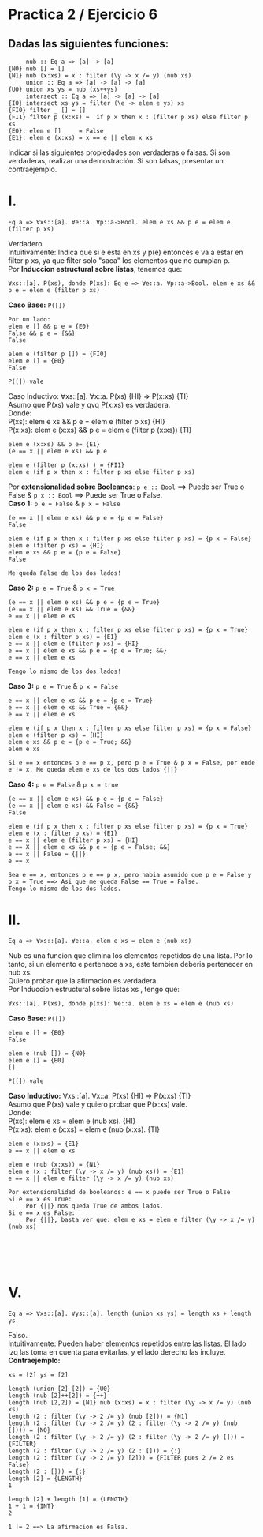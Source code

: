 # Practica 2 / Ejercicio 6
## Dadas las siguientes funciones:
```
     nub :: Eq a => [a] -> [a]
{N0} nub [] = []
{N1} nub (x:xs) = x : filter (\y -> x /= y) (nub xs)
     union :: Eq a => [a] -> [a] -> [a]
{U0} union xs ys = nub (xs++ys)
     intersect :: Eq a => [a] -> [a] -> [a]
{I0} intersect xs ys = filter (\e -> elem e ys) xs
{FI0} filter _ [] = []
{FI1} filter p (x:xs) =  if p x then x : (filter p xs) else filter p xs
{E0}: elem e []     = False
{E1}: elem e (x:xs) = x == e || elem x xs
```
Indicar si las siguientes propiedades son verdaderas o falsas. Si son verdaderas, realizar una demostración. Si son falsas, presentar un contraejemplo.

# I.  
```
Eq a => ∀xs::[a]. ∀e::a. ∀p::a->Bool. elem e xs && p e = elem e (filter p xs)
```
Verdadero  
Intuitivamente: Indica que si e esta en xs y p(e) entonces e va a estar en filter p xs, ya que filter solo "saca" los elementos que no cumplan p.  
Por **Induccion estructural sobre listas**, tenemos que:  

```
∀xs::[a]. P(xs), donde P(xs): Eq e => ∀e::a. ∀p::a->Bool. elem e xs && p e = elem e (filter p xs)
```
**Caso Base:** `P([])`
```
Por un lado:
elem e [] && p e = {E0}
False && p e = {&&}
False

elem e (filter p []) = {FI0}
elem e [] = {E0}
False

P([]) vale
```
Caso Inductivo: ∀xs::[a]. ∀x::a. P(xs) {HI} => P(x:xs) {TI}  
Asumo que P(xs) vale y qvq P(x:xs) es verdadera.  
Donde:  
P(xs): elem e xs && p e = elem e (filter p xs) {HI}  
P(x:xs): elem e (x:xs) && p e = elem e (filter p (x:xs)) {TI}  
```
elem e (x:xs) && p e= {E1}
(e == x || elem e xs) && p e

elem e (filter p (x:xs) ) = {FI1}
elem e (if p x then x : filter p xs else filter p xs)
```
Por **extensionalidad sobre Booleanos**: `p e :: Bool` ==> Puede ser True o False & `p x :: Bool` ==> Puede ser True o False.  
**Caso 1:** `p e = False` & `p x = False`
```
(e == x || elem e xs) && p e = {p e = False}
False

elem e (if p x then x : filter p xs else filter p xs) = {p x = False}
elem e (filter p xs) = {HI}
elem e xs && p e = {p e = False}
False

Me queda False de los dos lados!
```
**Caso 2:** `p e = True` & `p x = True`
```
(e == x || elem e xs) && p e = {p e = True}
(e == x || elem e xs) && True = {&&}
e == x || elem e xs

elem e (if p x then x : filter p xs else filter p xs) = {p x = True}
elem e (x : filter p xs) = {E1}
e == x || elem e (filter p xs) = {HI}
e == x || elem e xs && p e = {p e = True; &&}
e == x || elem e xs

Tengo lo mismo de los dos lados!
```
**Caso 3:** `p e = True` & `p x = False`
```
e == x || elem e xs && p e = {p e = True}
e == x || elem e xs && True = {&&}
e == x || elem e xs

elem e (if p x then x : filter p xs else filter p xs) = {p x = False}
elem e (filter p xs) = {HI}
elem e xs && p e = {p e = True; &&}
elem e xs

Si e == x entonces p e == p x, pero p e = True & p x = False, por ende e != x. Me queda elem e xs de los dos lados {||}
```
**Caso 4:** `p e = False` & `p x = true`
```
(e == x || elem e xs) && p e = {p e = False}
(e == x || elem e xs) && False = {&&}
False

elem e (if p x then x : filter p xs else filter p xs) = {p x = True}
elem e (x : filter p xs) = {E1}
e == x || elem e (filter p xs) = {HI}
e == X || elem e xs && p e = {p e = False; &&}
e == x || False = {||}
e == x

Sea e == x, entonces p e == p x, pero habia asumido que p e = False y p x = True ==> Asi que me queda False == True = False.
Tengo lo mismo de los dos lados.
```
# II.
```
Eq a => ∀xs::[a]. ∀e::a. elem e xs = elem e (nub xs)
```
Nub es una funcion que elimina los elementos repetidos de una lista. Por lo tanto, si un elemento e pertenece a xs, este tambien deberia pertenecer en nub xs.  
Quiero probar que la afirmacion es verdadera.  
Por Induccion estructural sobre listas xs , tengo que:
```
∀xs::[a]. P(xs), donde p(xs): ∀e::a. elem e xs = elem e (nub xs)
```
**Caso Base:** `P([])`
```
elem e [] = {E0}
False

elem e (nub []) = {N0}
elem e [] = {E0]
[]

P([]) vale
```
**Caso Inductivo:** ∀xs::[a]. ∀x::a. P(xs) {HI} => P(x:xs) {TI}  
Asumo que P(xs) vale y quiero probar que P(x:xs) vale.  
Donde:  
P(xs): elem e xs = elem e (nub xs). {HI}  
P(x:xs): elem e (x:xs) = elem e (nub (x:xs). {TI}
```
elem e (x:xs) = {E1}
e == x || elem e xs

elem e (nub (x:xs)) = {N1}
elem e (x : filter (\y -> x /= y) (nub xs)) = {E1}
e == x || elem e filter (\y -> x /= y) (nub xs)

Por extensionalidad de booleanos: e == x puede ser True o False
Si e == x es True:
     Por {||} nos queda True de ambos lados.
Si e == x es False:
     Por {||}, basta ver que: elem e xs = elem e filter (\y -> x /= y) (nub xs)


          

     
```

# V.  
```
Eq a => ∀xs::[a]. ∀ys::[a]. length (union xs ys) = length xs + length ys
```
Falso.  
Intuitivamente: Pueden haber elementos repetidos entre las listas. El lado izq las toma en cuenta para evitarlas, y el lado derecho las incluye.
**Contraejemplo:**
```
xs = [2] ys = [2]

length (union [2] [2]) = {U0}
length (nub [2]++[2]) = {++}
length (nub [2,2]) = {N1} nub (x:xs) = x : filter (\y -> x /= y) (nub xs)
length (2 : filter (\y -> 2 /= y) (nub [2])) = {N1}
length (2 : filter (\y -> 2 /= y) (2 : filter (\y -> 2 /= y) (nub []))) = {N0}
length (2 : filter (\y -> 2 /= y) (2 : filter (\y -> 2 /= y) [])) = {FILTER}
length (2 : filter (\y -> 2 /= y) (2 : [])) = {:}
length (2 : filter (\y -> 2 /= y) [2])) = {FILTER pues 2 /= 2 es False}
length (2 : [])) = {:}
length [2] = {LENGTH}
1

length [2] + length [1] = {LENGTH}
1 + 1 = {INT}
2

1 != 2 ==> La afirmacion es Falsa.
```
